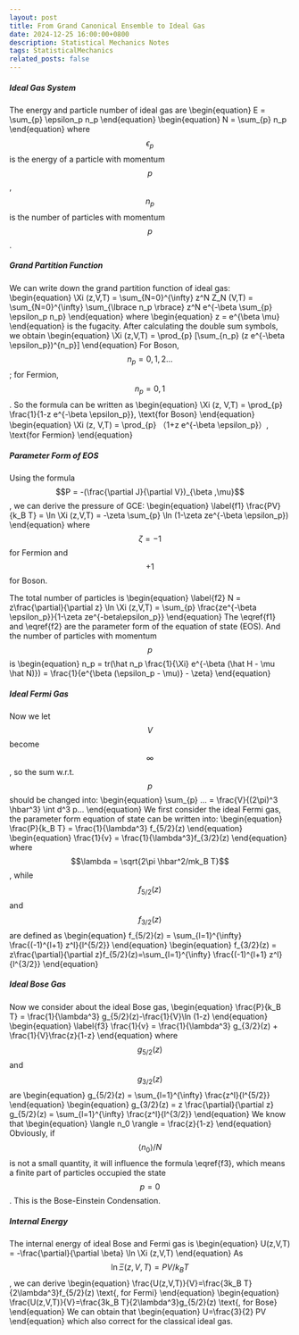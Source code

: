 ```yaml
---
layout: post
title: From Grand Canonical Ensemble to Ideal Gas
date: 2024-12-25 16:00:00+0800
description: Statistical Mechanics Notes 
tags: StatisticalMechanics
related_posts: false
---
```


##### Ideal Gas System
The energy and particle number of ideal gas are
\begin{equation}
E = \sum_{p} \epsilon_p n_p
\end{equation}
\begin{equation}
N = \sum_{p} n_p
\end{equation}
where $$\epsilon_p$$ is the energy of a particle with momentum $$p$$, $$n_p$$ is the number of particles with momentum $$p$$. 
##### Grand Partition Function
We can write down the grand partition function of ideal gas:
\begin{equation}
\Xi (z,V,T) = \sum_{N=0}^{\infty} z^N Z_N (V,T) = \sum_{N=0}^{\infty} \sum_{\lbrace n_p \rbrace} z^N e^{-\beta \sum_{p} \epsilon_p n_p}
\end{equation}
where
\begin{equation}
z = e^{\beta \mu}
\end{equation}
is the fugacity. After calculating the double sum symbols, we obtain
\begin{equation}
\Xi (z,V,T) = \prod_{p} [\sum_{n_p} (z e^{-\beta \epsilon_p})^{n_p}]
\end{equation}
For Boson, $$n_p = 0,1,2...$$; for Fermion, $$n_p = 0,1$$. So the formula can be written as
\begin{equation}
\Xi (z, V,T) = \prod_{p} \frac{1}{1-z e^{-\beta \epsilon_p}}, \text{for Boson}
\end{equation}
\begin{equation}
\Xi (z, V,T) = \prod_{p} （1+z e^{-\beta \epsilon_p}）, \text{for Fermion}
\end{equation}
##### Parameter Form of EOS
Using the formula $$P = -(\frac{\partial J}{\partial V})_{\beta ,\mu}$$, we can derive the pressure of GCE:
\begin{equation}
\label{f1}
\frac{PV}{k_B T} = \ln \Xi (z,V,T) = -\zeta \sum_{p} \ln (1-\zeta ze^{-\beta \epsilon_p})
\end{equation}
where $$\zeta = -1$$ for Fermion and $$+1$$ for Boson.

The total number of particles is
\begin{equation}
\label{f2}
N = z\frac{\partial}{\partial z} \ln \Xi (z,V,T) = \sum_{p} \frac{ze^{-\beta \epsilon_p}}{1-\zeta ze^{-beta\epsilon_p}}
\end{equation}
The \eqref{f1} and \eqref{f2} are the parameter form of the equation of state (EOS). And the number of particles with momentum $$p$$ is
\begin{equation}
n_p = tr(\hat n_p \frac{1}{\Xi} e^{-\beta (\hat H - \mu \hat N)}) = \frac{1}{e^{\beta (\epsilon_p - \mu)} - \zeta}
\end{equation}
##### Ideal Fermi Gas
Now we let $$V$$ become $$\infty$$, so the sum w.r.t. $$p$$ should be changed into:
\begin{equation}
\sum_{p} ... = \frac{V}{(2\pi)^3 \hbar^3} \int d^3 p...
\end{equation}
We first consider the ideal Fermi gas, the parameter form equation of state can be written into:
\begin{equation}
\frac{P}{k_B T} = \frac{1}{\lambda^3} f_{5/2}(z)
\end{equation}
\begin{equation}
\frac{1}{v} = \frac{1}{\lambda^3}f_{3/2}(z)
\end{equation}
where $$\lambda = \sqrt{2\pi \hbar^2/mk_B T}$$, while $$f_{5/2}(z)$$ and $$f_{3/2}(z)$$ are defined as
\begin{equation}
f_{5/2}(z) = \sum_{l=1}^{\infty} \frac{(-1)^{l+1} z^l}{l^{5/2}}
\end{equation}
\begin{equation}
f_{3/2}(z) = z\frac{\partial}{\partial z}f_{5/2}(z)=\sum_{l=1}^{\infty} \frac{(-1)^{l+1} z^l}{l^{3/2}}
\end{equation}
##### Ideal Bose Gas
Now we consider about the ideal Bose gas, 
\begin{equation}
\frac{P}{k_B T} = \frac{1}{\lambda^3} g_{5/2}(z)-\frac{1}{V}\ln (1-z)
\end{equation}
\begin{equation}
\label{f3}
\frac{1}{v} = \frac{1}{\lambda^3} g_{3/2}(z) + \frac{1}{V}\frac{z}{1-z}
\end{equation}
where $$g_{5/2}(z)$$ and $$g_{3/2}(z)$$ are
\begin{equation}
g_{5/2}(z) = \sum_{l=1}^{\infty} \frac{z^l}{l^{5/2}}
\end{equation}
\begin{equation}
g_{3/2}(z) = z \frac{\partial}{\partial z} g_{5/2}(z) = \sum_{l=1}^{\infty} \frac{z^l}{l^{3/2}}
\end{equation}
We know that
\begin{equation}
\langle n_0 \rangle = \frac{z}{1-z}
\end{equation}
Obviously, if $$\langle n_0\rangle /N$$ is not a small quantity, it will influence the formula \eqref{f3}, which means a finite part of particles occupied the state $$p=0$$. This is the Bose-Einstein Condensation.
##### Internal Energy
The internal energy of ideal Bose and Fermi gas is
\begin{equation}
U(z,V,T) = -\frac{\partial}{\partial \beta} \ln \Xi (z,V,T)
\end{equation}
As $$\ln \Xi (z,V,T) = PV/k_BT$$, we can derive 
\begin{equation}
\frac{U(z,V,T)}{V}=\frac{3k_B T}{2\lambda^3}f_{5/2}(z)  \text{,    for Fermi}
\end{equation}
\begin{equation}
\frac{U(z,V,T)}{V}=\frac{3k_B T}{2\lambda^3}g_{5/2}(z)  \text{,    for Bose}
\end{equation}
We can obtain that
\begin{equation}
U=\frac{3}{2} PV
\end{equation}
which also correct for the classical ideal gas.
